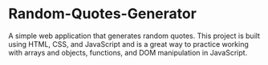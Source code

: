 # Random-Quotes-Generator
A simple web application that generates random quotes. This project is built using HTML, CSS, and JavaScript and is a great way to practice working with arrays and objects, functions, and DOM manipulation in JavaScript.

